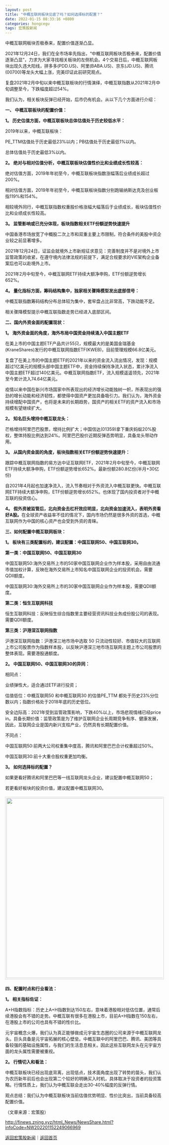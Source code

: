```yaml
---
layout: post
title: "中概互联网板块见底了吗？如何选择标的配置？"
date: 2022-01-15 08:33:16 +0800
categories: hongcegu
tags: 宏策股新闻
---
```

<p>中概互联网板块否极泰来，配置价值逐渐凸显。</p><p>2021年12月24日，我们在全市场率先指出，“中概互联网板块否极泰来，配置价值逐渐凸显”，力求为大家寻找相关板块的左侧机会。4个交易日后，中概互联网板块出现久违大阳线，拼多多(PDD.US)、阿里(BABA.US)、京东(JD.US)、腾讯(00700)等龙头大幅上涨，完美印证此前研究观点。</p><p>复盘2021年2月中旬以来中概互联板块的行情演绎，中概互联指数从2021年2月中旬调整至今，下跌幅度超过54%。</p><p>我们认为，相关板块反弹已经开始，后市仍有机会。从以下几个方面进行介绍：</p><p><strong>一、 中概互联板块的配置价值：</strong></p><p><strong>1。 历史估值方面，中概互联板块总体估值处于历史较低水平：</strong></p><p>2019年以来，中概互联板块：</p><p>PE_TTM估值处于历史最低23%以内；PB估值处于历史最低1%以内。</p><p>总体估值处于历史最低3%以内。</p><p><strong>2。 绝对与相对估值分析，中概互联板块估值性价比和业绩成长性较高：</strong></p><p>绝对估值方面，2019年年初至今，中概互联板块指数涨幅落后业绩成长超过200%。</p><p>相对估值方面，2019年年初至今，中概互联板块指数分别跑输纳斯达克及创业板指119%和154%。</p><p>相较境外同行，中概互联指数权重股价格涨幅大幅落后于业绩成长，板块估值性价比和业绩成长性较高。</p><p><strong>3。 监管影响或已充分体现，板块指数相关ETF份额逆势快速提升</strong></p><p>中国香港市场放宽了中概股二次上市和双重主要上市限制，符合条件的美股中资企业较之前显著增多。</p><p>2021年12月24日，证监会就境外上市新规征求意见：完善制度并不是对境外上市监管政策的收紧，在遵守境内法律法规的前提下，满足合规要求的VIE架构企业备案后也可以赴境外上市。</p><p>2021年2月中旬至今，中概互联网ETF持续大额净申购，ETF份额逆势增长652%。</p><p><strong>4。 量化指标方面，筹码结构集中，独家相关骤降模型发出底部信号：</strong></p><p>中概互联指数筹码结构分布总体较为集中，套牢盘占比非常高，下跌动能不足。</p><p>相关骤降模型提示中概互联指数走势已经进入底部区间。</p><p><strong>二、国内外资金面的配置现状：</strong></p><p><strong>1。 海外资金面的角度，海外布局中国资金持续涌入中国主题ETF</strong></p><p>在美上市的中国主题ETF产品共计55只，规模最大的是美国金瑞基金(KraneShares)发行的中概互联网指数ETF(KWEB)，目前管理规模66.8亿美元。</p><p>复盘了在美上市的中国主题ETF的2021年以来的资金流入流出情况，发现：规模超过1亿美元的规模头部中国主题ETF中，资金持续保持净流入状态，累计净流入中国主题ETF超过140亿美元。中概互联网指数ETF，流入规模遥遥领先，2021年至今累计流入74.64亿美元。</p><p>疫情以来中国在新兴市场国家中所表现出的经济增长动能独树一帜，所表现出的强劲的增长动能和经济韧性，都使得中国资产更加具备吸引力。我们认为，海外资金持续增配中国资产，也将是未来的长期趋势，国资产的相关ETF的资产流入和市场规模有望继续扩大。</p><p><strong>2。 知名巨头增持中概互联龙头：</strong></p><p>芒格增持阿里巴巴股票，增持比例扩大；中国信达(01359)拿下重庆蚂蚁20%股权，整体持股比例达到24%。阿里巴巴股价近期反弹态势明显，具备龙头带动作用。</p><p><strong>3。 从国内资金面的角度，板块指数相关ETF份额逆势快速提升：</strong></p><p>跟踪中概互联网指数的易方达中证互联网ETF，2021年2月中旬至今，中概互联网ETF持续大额净申购，ETF份额逆势增长652%。最新份额280.8亿份(半月+30亿份)</p><p>自2021年4月起也加速净流入，流入节奏相对于外资流入中概互联更快。中概互联网ETF持续大额净申购，ETF份额逆势增长652%。也体现了国内投资者对于中概互联的投资信心。</p><p><strong>4。 假外资被监管后，北向资金去杠杆效应明显，北向资金加速流入，表明外资看好A股。</strong>在全球资产收益率不佳的情况下，国内市场仍然是很多外资的首选，中概互联网作为中国的核心资产也会受到外资的青睐。</p><p><strong>三、如何配置中概互联网板块：</strong></p><p><strong>1。 板块有三类配置标的，建议配置：中国互联网50、中国互联网30。</strong></p><p><strong>第一类：中国互联网50、中国互联网30</strong></p><p>中国互联网50:海外交易所上市的50家中国互联网企业作为样本股，采用自由流通市值加权计算，反映在海外交易所上市知名中国互联网企业的投资机会。需要QDII额度。</p><p>中国互联网30:海外交易所上市的30家中国互联网企业作为样本股，需要QDII额度。</p><p><strong>第二类：恒生互联网科技</strong></p><p>恒生互联网科技：反映恒生综合指数里主要经营资讯科技业务成份股公司的表现。需要QDII额度。</p><p><strong>第三类：沪港深互联网指数</strong></p><p>沪港深互联网指数：沪港深三地市场中选取 50 只流动性较好、市值较大的互联网上市公司股票作为指数样本股，以反映沪港深三地市场互联网主题上市公司股票的整体表现。需要港股通额度。</p><p><strong>2。 中国互联网50、中国互联网30的异同：</strong></p><p>相同点：</p><p>业绩弹性大，适合通过ETF进行投资；</p><p>估值低位：中概互联网50 和中概互联网30 的估值PE_TTM 都处于历史23%分位数以内；指数价格处于2018年底的历史低位。</p><p>安全边际高：2021年受到监管政策影响，下跌40%以上，市场悲观情绪已经price in。具备长期价值：监管政策是为了维护互联网企业长周期竞争有序、健康发展，因此，互联网企业是国内新兴支柱产业，仍然具有长期配置价值。</p><p>不同点：</p><p>中国互联网50:前两大公司权重集中度高，腾讯和阿里巴巴合计权重超过50%。</p><p>中国互联网30:前十大重仓股权重更加均衡。</p><p><strong>3。 如何选择标的配置？</strong></p><p>如果更看好腾讯和阿里巴巴等一线互联网龙头企业，建议配置中概互联网50；</p><p>若更看好板块的投资价值，建议配置中概互联网30。</p><center><img src="https://dfscdn.dfcfw.com/download/D24942161332399336231_w957h470.jpg" width="580" emheight="285" style="border:#d1d1d1 1px solid;padding:3px;margin:5px 0;" /></center><p><strong>四、配置时点和行业看法：</strong></p><p><strong>1。 相关指标佐证：</strong></p><p>A+H指数指标：历史上A+H指数到达150左右，意味着港股相对低估位置，通常后续港股会有不错的走势。中概互联有很多在港股上市，目前A+H指数在150左右，在港股上市的公司也具有不错的性价比。</p><p>元宇宙概念火爆，我们认为真正能够做成元宇宙生态圈的公司来源于中概互联网龙头。巨头具备是元宇宙拓展的核心壁垒。中概互联中的阿里巴巴、腾讯、美团等具备较强的基础设施属性，与我们的生活息息相关。因此这些互联网龙头在元宇宙方面的龙头属性需要被重视。</p><p><strong>2。 行情切入和看法：</strong></p><p>中概互联板块已经出现底背离，出现低点，技术面角度出现了转势的苗头，我们认为农历新年前后也会出现第二个较好的明确买入时机，具体取决于投资者的投资策略。行情性质上，我们认为中概互联会走出30-40%幅度的反弹行情。</p><p>观点总结：我们认为中概互联板块当前估值优势明显、性价比突出，当前具备较高配置价值。</p><p class="em_media">（文章来源：宏策股）</p>

<http://finews.zning.xyz/html_News/NewsShare.html?infoCode=NW202201152249066969>

[返回宏策股新闻](//finews.withounder.com/category/hongcegu.html)｜[返回首页](//finews.withounder.com/)